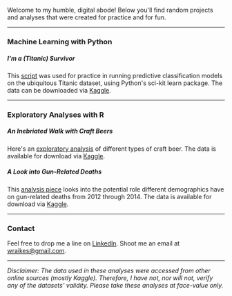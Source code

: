 
Welcome to my humble, digital abode! Below you'll find random projects and analyses that were created for practice and for fun.

--------

### Machine Learning with Python

##### I'm a (Titanic) Survivor

This [script](Titanic.html) was used for practice in running predictive classification models on the ubiquitous Titanic dataset, using Python's sci-kit learn package.  The data can be downloaded via [Kaggle](https://www.kaggle.com/c/titanic/data).  

--------

### Exploratory Analyses with R

##### An Inebriated Walk with Craft Beers

Here's an [exploratory analysis](Beer_Analysis.html) of different types of craft beer.  The data is available for download via [Kaggle](https://www.kaggle.com/nickhould/craft-cans).

##### A Look into Gun-Related Deaths

This [analysis piece](gun_analysis.html) looks into the potential role different demographics have on gun-related deaths from 2012 through 2014. The data is available for download via [Kaggle](https://www.kaggle.com/hakabuk/gun-deaths-in-the-us).

--------

### Contact

Feel free to drop me a line on [LinkedIn](https://www.linkedin.com/in/william-raikes-81508448).
Shoot me an email at wraikes@gmail.com.

--------
  
  
_Disclaimer: The data used in these analyses were accessed from other online sources (mostly Kaggle). Therefore, I have not, nor will not, verify any of the datasets' validity.  Please take these analyses at face-value only._




